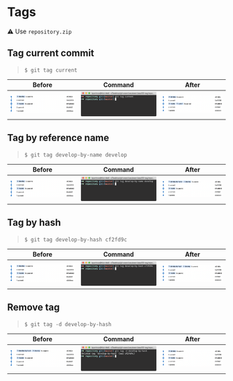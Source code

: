 # Tags

⚠️ Use `repository.zip`

## Tag current commit

> ``` 
> $ git tag current
> ```

| Before | Command | After |
|---|---|---|
| ![before](img/before.png) | ![current](img/current-cmd.png) | ![after current](img/after-current.png) |

## Tag by reference name

> ``` 
> $ git tag develop-by-name develop
> ```

| Before | Command | After |
|---|---|---|
| ![before](img/before.png) | ![by name](img/by-name-cmd.png) | ![after by name](img/after-by-name.png) |

## Tag by hash

> ``` 
> $ git tag develop-by-hash cf2fd9c
> ```

| Before | Command | After |
|---|---|---|
| ![before](img/before.png) | ![by hash](img/by-hash-cmd.png) | ![after by hash](img/after-by-hash.png) |

## Remove tag

> ``` 
> $ git tag -d develop-by-hash
> ```

| Before | Command | After |
|---|---|---|
| ![before](img/after-by-hash.png) | ![delete](img/delete-cmd.png) | ![after delete](img/before.png) |
